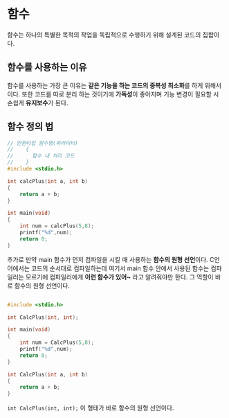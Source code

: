 # 함수
함수는 하나의 특별한 목적의 작업을 독립적으로 수행하기 위해 설계된 코드의 집합이다.

## 함수를 사용하는 이유
함수를 사용하는 가장 큰 이유는 **같은 기능을 하는 코드의 중복성 최소화**를 하게 위해서이다. 또한 코드를 따로 분리 하는 것이기에 **가독성**이 좋아지며 기능 변경이 필요할 시 손쉽게 **유지보수**가 된다.

## 함수 정의 법
```C
// 반환타입 함수명(파라미터) 
//    {
//      함수 내 처리 코드
//    }
#include <stdio.h>

int calcPlus(int a, int b)
{
    return a + b;
}

int main(void) 
{
    int num = calcPlus(5,8);
    printf("%d",num);
    return 0;
}

```
추가로 만약 main 함수가 먼저 컴파일을 시킬 때 사용하는 **함수의 원형 선언**이다. C언어에서는 코드의 순서대로 컴파일하는데 여기서 main 함수 안에서 사용된 함수는 컴파일러는 모르기에 컴파일러에게 **이런 함수가 있어~** 라고 알려줘야만 한다. 그 역할이 바로 함수의 원형 선언이다.

```C

#include <stdio.h>

int CalcPlus(int, int);

int main(void) 
{
    int num = CalcPlus(5,8);
    printf("%d",num);
    return 0;
}

int CalcPlus(int a, int b)
{
    return a + b;
}
```

``int CalcPlus(int, int);``
이 형태가 바로 함수의 원형 선언이다.

